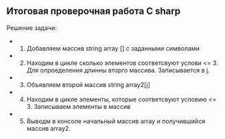 ## Итоговая проверочная работа C sharp
Решение задачи:
- 1. Добавляем массив string array [] с заданными символами
- 2. Находим в цикле сколько элементов соответсвуют услови <= 3. Для опроеделения длинны вторго массива. Записывается в j.
- 3. Объявляем второй массив string array2[j]
- 4. Находим в цикле  элементы, которые соответсвуют условию <= 3. Записываем элементы в массив
- 5. Выводм в консоле начальный массив array и получившийся массив array2.